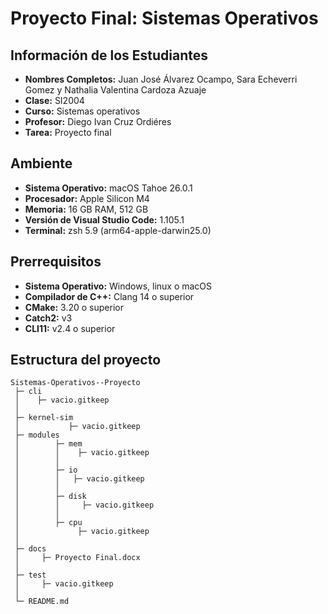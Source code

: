 # Proyecto Final: Sistemas Operativos

## Información de los Estudiantes
- **Nombres Completos:** Juan José Álvarez Ocampo, Sara Echeverri Gomez y Nathalia Valentina Cardoza Azuaje
- **Clase:** SI2004
- **Curso:** Sistemas operativos
- **Profesor:** Diego Ivan Cruz Ordiéres 
- **Tarea:** Proyecto final

## Ambiente
- **Sistema Operativo:** macOS Tahoe 26.0.1
- **Procesador:** Apple Silicon M4
- **Memoria:** 16 GB RAM, 512 GB
- **Versión de Visual Studio Code:** 1.105.1
- **Terminal:** zsh 5.9 (arm64-apple-darwin25.0)

## Prerrequisitos

- **Sistema Operativo:** Windows, linux o macOS
- **Compilador de C++:** Clang 14 o superior
- **CMake:** 3.20 o superior
- **Catch2:** v3
- **CLI11:** v2.4 o superior

## Estructura del proyecto

```
Sistemas-Operativos--Proyecto
 ├─ cli
 │    ├─ vacio.gitkeep
 │      
 ├─ kernel-sim
 │           ├─ vacio.gitkeep
 ├─ modules 
 │        ├─ mem
 │        │    ├─ vacio.gitkeep
 │        │
 │        ├─ io
 │        │   ├─ vacio.gitkeep
 │        │
 │        ├─ disk
 │        │     ├─ vacio.gitkeep
 │        │     
 │        ├─ cpu
 │             ├─ vacio.gitkeep
 │
 ├─ docs
 │     ├─ Proyecto Final.docx
 │ 
 ├─ test
 │     ├─ vacio.gitkeep
 │
 └─ README.md        
```

